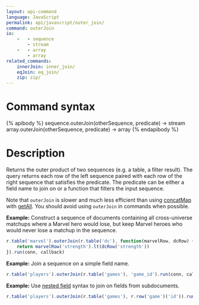 ```yaml
---
layout: api-command
language: JavaScript
permalink: api/javascript/outer_join/
command: outerJoin
io:
    -   - sequence
        - stream
    -   - array
        - array
related_commands:
    innerJoin: inner_join/
    eqJoin: eq_join/
    zip: zip/
---
```


# Command syntax #

{% apibody %}
sequence.outerJoin(otherSequence, predicate) &rarr; stream
array.outerJoin(otherSequence, predicate) &rarr; array
{% endapibody %}

# Description #

Returns the outer product of two sequences (e.g. a table, a filter result). The query returns each row of the left sequence paired with each row of the right sequence that satisfies the predicate. The predicate can be either a field name to join on or a function that filters the input sequence.

Note that `outerJoin` is slower and much less efficient than using [concatMap](/api/javascript/concat_map/) with [getAll](/api/javascript/get_all). You should avoid using `outerJoin` in commands when possible.

__Example:__ Construct a sequence of documents containing all cross-universe matchups
where a Marvel hero would lose, but keep Marvel heroes who would never lose a matchup in
the sequence.

```js
r.table('marvel').outerJoin(r.table('dc'), function(marvelRow, dcRow) {
    return marvelRow('strength').lt(dcRow('strength'))
}).run(conn, callback)
```

__Example:__ Join a sequence on a simple field name.

```js
r.table('players').outerJoin(r.table('games'), 'game_id').run(conn, callback)
```

__Example:__ Use [nested field](/docs/cookbook/javascript/#filtering-based-on-nested-fields) syntax to join on fields from subdocuments.

```js
r.table('players').outerJoin(r.table('games'), r.row('game')('id')).run(conn, callback)
```
